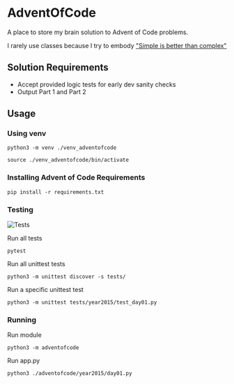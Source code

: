 # AdventOfCode

A place to store my brain solution to Advent of Code problems.

I rarely use classes because I try to embody ["Simple is better than complex"](https://peps.python.org/pep-0020/)

## Solution Requirements

- Accept provided logic tests for early dev sanity checks
- Output Part 1 and Part 2

## Usage

### Using venv

```shell
python3 -m venv ./venv_adventofcode
```

```shell
source ./venv_adventofcode/bin/activate
```

### Installing Advent of Code Requirements

```shell
pip install -r requirements.txt
```

### Testing

![Tests](https://github.com/UnicodeTreason/AdventOfCode/blob/main/.github/workflows/tests.yml/badge.svg)

Run all tests

```shell
pytest
```

Run all unittest tests

```shell
python3 -m unittest discover -s tests/
```

Run a specific unittest test

```shell
python3 -m unittest tests/year2015/test_day01.py
```

### Running

Run module

```shell
python3 -m adventofcode
```

Run app.py

```shell
python3 ./adventofcode/year2015/day01.py
```
